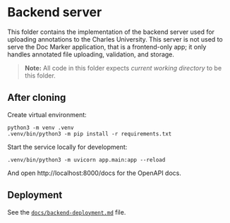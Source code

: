 Backend server
==============

This folder contains the implementation of the backend server used for uploading
annotations to the Charles University. This server is not used to serve the
Doc Marker application, that is a frontend-only app; it only handles annotated
file uploading, validation, and storage.

> **Note:** All code in this folder expects *current working directory* to be this folder.


## After cloning

Create virtual environment:

```
python3 -m venv .venv
.venv/bin/python3 -m pip install -r requirements.txt
```

Start the service locally for development:

```
.venv/bin/python3 -m uvicorn app.main:app --reload
```

And open http://localhost:8000/docs for the OpenAPI docs.


## Deployment

See the [`docs/backend-deployment.md`](../docs/backend-deployment.md) file.
